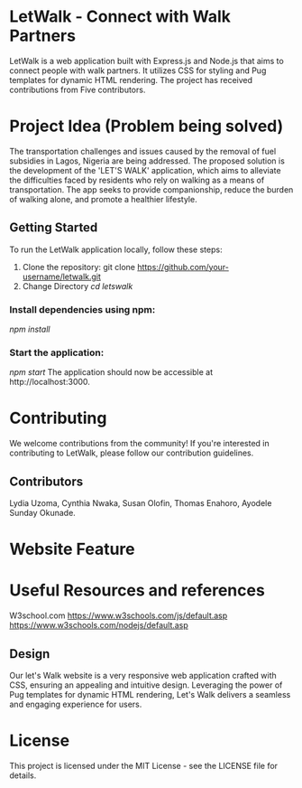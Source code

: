 
# LetWalk - Connect with Walk Partners

LetWalk is a web application built with Express.js and Node.js that aims to connect people with walk partners. It utilizes CSS for styling and Pug templates for dynamic HTML rendering. The project has received contributions from Five contributors.

# Project Idea (Problem being solved)
The transportation challenges and issues caused by the removal of fuel subsidies in Lagos, Nigeria are being addressed. The proposed solution is the development of the 'LET'S WALK' application, which aims to alleviate the difficulties faced by residents who rely on walking as a means of transportation. The app seeks to provide companionship, reduce the burden of walking alone, and promote a healthier lifestyle.

## Getting Started

To run the LetWalk application locally, follow these steps:

1. Clone the repository:
   git clone https://github.com/your-username/letwalk.git
2. Change Directory
   _cd letswalk_

### Install dependencies using npm:

_npm install_

### Start the application:

_npm start_
The application should now be accessible at http://localhost:3000.

# Contributing

We welcome contributions from the community! If you're interested in contributing to LetWalk, please follow our contribution guidelines.

## Contributors

Lydia Uzoma,
Cynthia Nwaka,
Susan Olofin,
Thomas Enahoro,
Ayodele Sunday Okunade.

# Website Feature

# Useful Resources and references
W3school.com
https://www.w3schools.com/js/default.asp
https://www.w3schools.com/nodejs/default.asp


## Design

Our let's Walk website is a very responsive web application crafted with CSS, ensuring an appealing and intuitive design. Leveraging the power of Pug templates for dynamic HTML rendering, Let's Walk delivers a seamless and engaging experience for users.

# License

This project is licensed under the MIT License - see the LICENSE file for details.
